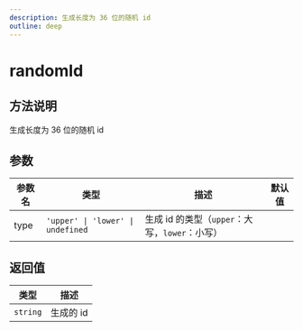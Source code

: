```yaml
---
description: 生成长度为 36 位的随机 id
outline: deep
---
```


# randomId

## 方法说明

生成长度为 36 位的随机 id

## 参数

| 参数名 | 类型 | 描述 | 默认值 |
| --- | --- | --- | --- |
| type | `'upper' \| 'lower' \| undefined` | 生成 id 的类型（`upper`：大写，`lower`：小写） |  |

## 返回值

| 类型 | 描述 |
| --- | --- |
| `string` | 生成的 id |
